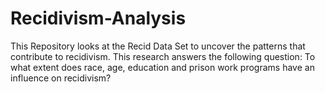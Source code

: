# Recidivism-Analysis
This Repository looks at the Recid Data Set to uncover the patterns that contribute to recidivism. This research answers the following question: To what extent does race, age, education and prison work programs have an influence on recidivism?
